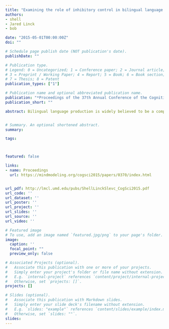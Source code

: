 ```yaml
---
title: "Examining the role of inhibitory control in bilingual language switching"
authors:
- shell
- Jared Linck
- bob

date: "2015-05-01T00:00:00Z"
doi: ""

# Schedule page publish date (NOT publication's date).
publishDate: ""

# Publication type.
# Legend: 0 = Uncategorized; 1 = Conference paper; 2 = Journal article;
# 3 = Preprint / Working Paper; 4 = Report; 5 = Book; 6 = Book section;
# 7 = Thesis; 8 = Patent
publication_types: ["1"]

# Publication name and optional abbreviated publication name.
publication: "*Proceedings of the 37th Annual Conference of the Cognitive Science Society (pp. 2146-2151).*"
publication_short: ""

abstract: Bilingual language production is widely believed to be a competitive process. Bilinguals may manage this competition by relying on inhibiting one language while speaking in the other. However, it remains unclear if this process relies on domain general inhibitory mechanisms, and, if so, when and where during language production inhibitory control is applied. The current study investigates these issues by experimentally manipulating demand on inhibitory control using a picture word interference task during a language switching paradigm. Switching costs were not exacerbated when inhibitory control was taxed; in fact language switching was less costly during inhibition-demanding trials. These findings do not support the idea that inhibitory control mechanisms underlie language switching and suggest that language switching and the resolution of within-language lexical competition do not share inhibitory resources.


# Summary. An optional shortened abstract.
summary:

tags:



featured: false

links:
- name: Proceedings
  url: https://mindmodeling.org/cogsci2015/papers/0370/index.html


url_pdf: http://lmcl.umd.edu/pubs/ShellLinckSlevc_CogSci2015.pdf
url_code: ''
url_dataset: ''
url_poster: ''
url_project: ''
url_slides: ''
url_source: ''
url_video: ''

# Featured image
# To use, add an image named `featured.jpg/png` to your page's folder. 
image:
  caption: ''
  focal_point: ""
  preview_only: false

# Associated Projects (optional).
#   Associate this publication with one or more of your projects.
#   Simply enter your project's folder or file name without extension.
#   E.g. `internal-project` references `content/project/internal-project/index.md`.
#   Otherwise, set `projects: []`.
projects: []

# Slides (optional).
#   Associate this publication with Markdown slides.
#   Simply enter your slide deck's filename without extension.
#   E.g. `slides: "example"` references `content/slides/example/index.md`.
#   Otherwise, set `slides: ""`.
slides:
---
```


